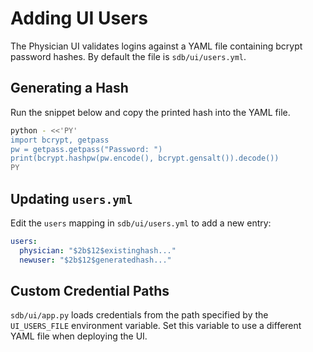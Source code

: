 # Adding UI Users

The Physician UI validates logins against a YAML file containing bcrypt password hashes. By default the file is `sdb/ui/users.yml`.

## Generating a Hash

Run the snippet below and copy the printed hash into the YAML file.

```bash
python - <<'PY'
import bcrypt, getpass
pw = getpass.getpass("Password: ")
print(bcrypt.hashpw(pw.encode(), bcrypt.gensalt()).decode())
PY
```

## Updating `users.yml`

Edit the `users` mapping in `sdb/ui/users.yml` to add a new entry:

```yaml
users:
  physician: "$2b$12$existinghash..."
  newuser: "$2b$12$generatedhash..."
```

## Custom Credential Paths

`sdb/ui/app.py` loads credentials from the path specified by the `UI_USERS_FILE` environment variable. Set this variable to use a different YAML file when deploying the UI.
